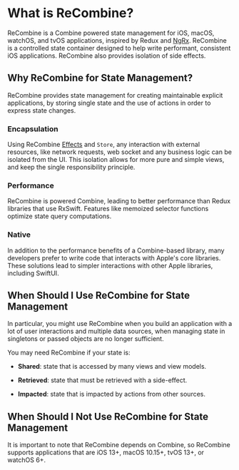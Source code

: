 # What is ReCombine?

ReCombine is a Combine powered state management for iOS, macOS, watchOS, and tvOS applications, inspired by Redux and [NgRx](https://ngrx.io). ReCombine is a controlled state container designed to help write performant, consistent iOS applications.  ReCombine also provides isolation of side effects.

## Why ReCombine for State Management?

ReCombine provides state management for creating maintainable explicit applications, by storing single state and the use of actions in order to express state changes.

### Encapsulation

Using ReCombine [Effects](./effects.html) and `Store`, any interaction with external resources, like network requests, web socket and any business logic can be isolated from the UI. This isolation allows for more pure and simple views, and keep the single responsibility principle.

### Performance

ReCombine is powered Combine, leading to better performance than Redux libraries that use RxSwift.  Features like memoized selector functions optimize state query computations.

### Native

In addition to the performance benefits of a Combine-based library, many developers prefer to write code that interacts with Apple's core libraries.  These solutions lead to simpler interactions with other Apple libraries, including SwiftUI.

## When Should I Use ReCombine for State Management

In particular, you might use ReCombine when you build an application with a lot of user interactions and multiple data sources, when managing state in singletons or passed objects are no longer sufficient.

You may need ReCombine if your state is:

* **Shared**: state that is accessed by many views and view models.

* **Retrieved**: state that must be retrieved with a side-effect.

* **Impacted**: state that is impacted by actions from other sources.

## When Should I Not Use ReCombine for State Management

It is important to note that ReCombine depends on Combine, so ReCombine supports applications that are iOS 13+, macOS 10.15+, tvOS 13+, or watchOS 6+.
